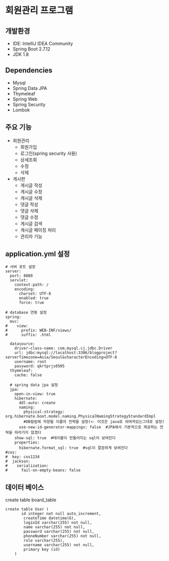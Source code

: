 # 회원관리 프로그램

## 개발환경
- IDE: IntelliJ IDEA Community
- Spring Boot 2.7.12
- JDK 1.8


## Dependencies
- Mysql
- Spring Data JPA
- Thymeleaf
- Spring Web
- Spring Security
- Lombok

## 주요 기능
- 회원관리
    - 회원가입
    - 로그인(spring security 사용)
    - 상세조회
    - 수정
    - 삭제
- 게시판
   - 게시글 작성
  - 게시글 수정
  - 게시글 삭제
  - 댓글 작성
  - 댓글 삭제
  - 댓글 수정
  - 게시글 검색
  - 게시글 페이징 처리
  - 관리자 기능

## application.yml 설정

```
# 서버 포트 설정
server:
  port: 8080
  servlet:
    context-path: /
    encoding:
      charset: UTF-8
      enabled: true
      force: true

# database 연동 설정
spring:
  mvc:
#    view:
#      prefix: WEB-INF/views/
#      suffix: .html

  datasource:
    driver-class-name: com.mysql.cj.jdbc.Driver
    url: jdbc:mysql://localhost:3306/blogproject?serverTimezone=Asia/Seoul&characterEncoding=UTF-8
    username: root
    password: qkrtprjs0505
  thymeleaf:
    cache: false

  # spring data jpa 설정
  jpa:
    open-in-view: true
    hibernate:
      ddl-auto: create
      naming:
        physical-strategy: org.hibernate.boot.model.naming.PhysicalNamingStrategyStandardImpl
        #DB컬럼에 저장될 이름의 전략을 설정(<- 이것은 java로 씌여져있는그대로 설정)
      use-new-id-generator-mappings: false  #JPA에서 기본적으로 제공하는 전략을 따라가지 않겠다
    show-sql: true  #테이블이 만들어지는 sql이 보여진다
    properties:
      hibernate.format_sql: true  #sql이 깔끔하게 보여진다
#cos:
#  key: cos1234
#  jackson:
#    serialization:
#      fail-on-empty-beans: false
```

## 데이터 베이스
create table board_table
```
create table User (
       id integer not null auto_increment,
        createTime datetime(6),
        loginId varchar(255) not null,
        name varchar(255) not null,
        password varchar(255) not null,
        phoneNumber varchar(255) not null,
        role varchar(255),
        username varchar(255) not null,
        primary key (id)
    )
```